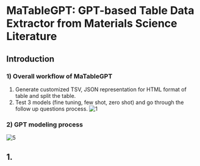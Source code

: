 # MaTableGPT: GPT-based Table Data Extractor from Materials Science Literature

## Introduction
### 1) Overall workflow of MaTableGPT
1.  Generate customized TSV, JSON representation for HTML format of table and split the table.
2.  Test 3 models (fine tuning, few shot, zero shot) and go through the follow up questions process.
![1](https://github.com/KIST-CSRC/MaTableGPT/assets/171128050/5771b055-5265-4168-831f-6ca47e327b2f)

### 2) GPT modeling process
![5](https://github.com/KIST-CSRC/MaTableGPT/assets/171128050/1bb4729f-bca3-4f82-9ab1-c0d93909c37a)

## 1. 

